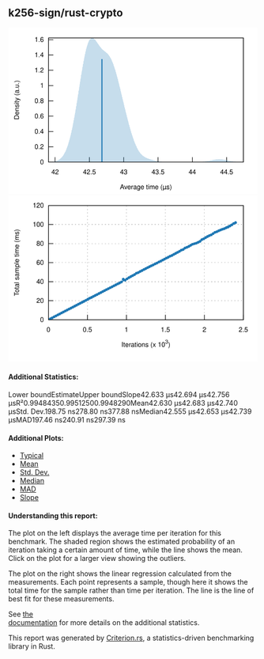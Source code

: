 ## k256-sign/rust-crypto

[![PDF of Slope](pdf_small.svg)](pdf.svg)[![Regression](regression_small.svg)](regression.svg)

#### Additional Statistics:

Lower boundEstimateUpper boundSlope42.633 µs42.694 µs42.756 µsR²0.99484350.99512500.9948290Mean42.630 µs42.683 µs42.740 µsStd. Dev.198.75 ns278.80 ns377.88 nsMedian42.555 µs42.653 µs42.739 µsMAD197.46 ns240.91 ns297.39 ns

#### Additional Plots:

- [Typical](typical.svg)
- [Mean](mean.svg)
- [Std. Dev.](SD.svg)
- [Median](median.svg)
- [MAD](MAD.svg)
- [Slope](slope.svg)

#### Understanding this report:

The plot on the left displays the average time per iteration for this benchmark. The shaded region
shows the estimated probability of an iteration taking a certain amount of time, while the line
shows the mean. Click on the plot for a larger view showing the outliers.

The plot on the right shows the linear regression calculated from the measurements. Each point
represents a sample, though here it shows the total time for the sample rather than time per
iteration. The line is the line of best fit for these measurements.

See [the\
documentation](https://bheisler.github.io/criterion.rs/book/user_guide/command_line_output.md#additional-statistics) for more details on the additional statistics.

This report was generated by
[Criterion.rs](https://github.com/bheisler/criterion.rs), a statistics-driven benchmarking
library in Rust.


